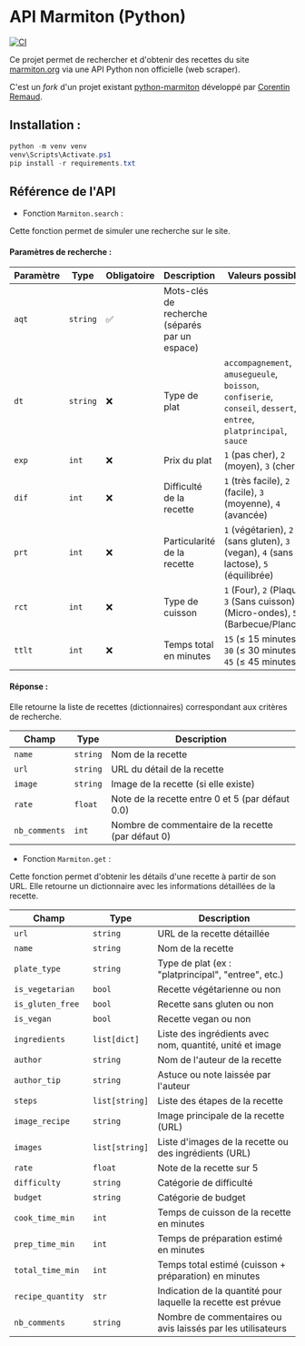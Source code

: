 # API Marmiton (Python)

[![CI](https://github.com/COP-AMACO/scraping-marmiton/actions/workflows/ci.yml/badge.svg)](https://github.com/COP-AMACO/scraping-marmiton/actions/workflows/ci.yml)

Ce projet permet de rechercher et d'obtenir des recettes du site [marmiton.org](https://www.marmiton.org/) via une API Python non officielle (web scraper). 

C'est un *fork* d'un projet existant [python-marmiton](https://github.com/remaudcorentin-dev/python-marmiton) développé par [Corentin Remaud](https://github.com/remaudcorentin-dev).


## Installation :

```PowerShell
python -m venv venv
venv\Scripts\Activate.ps1
pip install -r requirements.txt
```


## Référence de l'API

- Fonction `Marmiton.search` :

Cette fonction permet de simuler une recherche sur le site.

#### Paramètres de recherche :

| Paramètre | Type     | Obligatoire | Description                                   | Valeurs possibles                                                                                                   |
|-----------|----------|-------------|-----------------------------------------------|---------------------------------------------------------------------------------------------------------------------|
| `aqt`     | `string` | ✅         | Mots-clés de recherche (séparés par un espace) |                                                                                                                    |
| `dt`      | `string` | ❌         | Type de plat                                   | `accompagnement`, `amusegueule`, `boisson`, `confiserie`, `conseil`, `dessert`, `entree`, `platprincipal`, `sauce` |
| `exp`     | `int`    | ❌         | Prix du plat                                   | `1` (pas cher), `2` (moyen), `3` (cher)                                                                            |
| `dif`     | `int`    | ❌         | Difficulté de la recette                       | `1` (très facile), `2` (facile), `3` (moyenne), `4` (avancée)                                                      |
| `prt`     | `int`    | ❌         | Particularité de la recette                    | `1` (végétarien), `2` (sans gluten), `3` (vegan), `4` (sans lactose), `5` (équilibrée)                             |
| `rct`     | `int`    | ❌         | Type de cuisson                                | `1` (Four), `2` (Plaque), `3` (Sans cuisson), `4` (Micro-ondes), `5` (Barbecue/Plancha)                            |
| `ttlt`    | `int`    | ❌         | Temps total en minutes                         | `15` (≤ 15 minutes), `30` (≤ 30 minutes), `45` (≤ 45 minutes)                                                                                                   |

#### Réponse :

Elle retourne la liste de recettes (dictionnaires) correspondant aux critères de recherche.

| Champ 	    | Type 	   | Description 	                                    |
|---------------|----------|-------------	                                    |
| `name`        | `string` | Nom de la recette            	                    |
| `url`         | `string` | URL du détail de la recette                        |
| `image`       | `string` | Image de la recette (si elle existe)               |
| `rate`        | `float`  | Note de la recette entre 0 et 5 (par défaut 0.0)   |
| `nb_comments` | `int`    | Nombre de commentaire de la recette (par défaut 0) |


- Fonction `Marmiton.get` :

Cette fonction permet d'obtenir les détails d'une recette à partir de son URL. Elle retourne un dictionnaire avec les informations détaillées de la recette.

| Champ             | Type           | Description                                                   |
|-------------------|----------------|---------------------------------------------------------------|
| `url`             | `string`       | URL de la recette détaillée                                   |
| `name`            | `string`       | Nom de la recette                                             |
| `plate_type`      | `string`       | Type de plat (ex : "platprincipal", "entree", etc.)           |
| `is_vegetarian`   | `bool`         | Recette végétarienne ou non                                   |
| `is_gluten_free`  | `bool`         | Recette sans gluten ou non                                    |
| `is_vegan`        | `bool`         | Recette vegan ou non                                          |
| `ingredients`     | `list[dict]`   | Liste des ingrédients avec nom, quantité, unité et image      |
| `author`          | `string`       | Nom de l'auteur de la recette                                 |
| `author_tip`      | `string`       | Astuce ou note laissée par l'auteur                           |
| `steps`           | `list[string]` | Liste des étapes de la recette                                |
| `image_recipe`    | `string`       | Image principale de la recette (URL)                          |
| `images`          | `list[string]` | Liste d'images de la recette ou des ingrédients (URL)         |
| `rate`            | `float`        | Note de la recette sur 5                                      |
| `difficulty`      | `string`       | Catégorie de difficulté                                       |
| `budget`          | `string`       | Catégorie de budget                                           |
| `cook_time_min`   | `int`          | Temps de cuisson de la recette en minutes                     |
| `prep_time_min`   | `int`          | Temps de préparation estimé en minutes                        |
| `total_time_min`  | `int`          | Temps total estimé (cuisson + préparation) en minutes         |
| `recipe_quantity` | `str`          | Indication de la quantité pour laquelle la recette est prévue |
| `nb_comments`     | `string`       | Nombre de commentaires ou avis laissés par les utilisateurs   |
